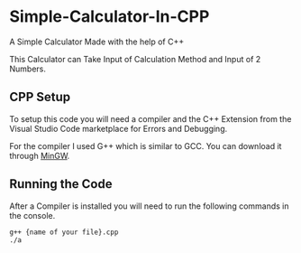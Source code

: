 # Simple-Calculator-In-CPP
A Simple Calculator Made with the help of C++

This Calculator can Take Input of Calculation Method and Input of 2 Numbers.

## CPP Setup

To setup this code you will need a compiler and the C++ Extension from the Visual Studio Code marketplace for Errors and Debugging.

For the compiler I used G++ which is similar to GCC. You can download it through [MinGW](https://www.mingw-w64.org).

## Running the Code

After a Compiler is installed you will need to run the following commands in the console.

```bash
g++ {name of your file}.cpp
./a
```
